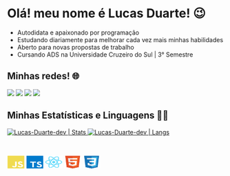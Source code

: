 # Olá! meu nome é Lucas Duarte! 😉

<ul>
    <li>Autodidata e apaixonado por programação</li>
    <li>Estudando diariamente para melhorar cada vez mais minhas habilidades</li>
    <li>Aberto para novas propostas de trabalho</li>
    <li>Cursando ADS na Universidade Cruzeiro do Sul | 3° Semestre</li>
</ul>

## Minhas redes! 🌐

<a href="https://www.twitch.tv/srsapi" target="_blank"><img src="https://img.shields.io/badge/Twitch-9146FF?style=for-the-badge&logo=twitch&logoColor=white" target="_blank"></a>
<a href="https://wa.link/w2deqn" target="_blank"><img src="https://img.shields.io/badge/WhatsApp-25D366?style=for-the-badge&logo=whatsapp&logoColor=white" target="_blank"></a>
<a href="https://www.instagram.com/lucas_duar32/" target="_blank"><img src="https://img.shields.io/badge/-Instagram-%23E4405F?style=for-the-badge&logo=instagram&logoColor=white" target="_blank"></a>
<a href="https://www.linkedin.com/in/lucas-duarte-ab65051b7/" target="_blank"><img src="https://img.shields.io/badge/-LinkedIn-%230077B5?style=for-the-badge&logo=linkedin&logoColor=white" target="_blank"></a>

## Minhas Estatísticas e Linguagens 👨‍💻

<p>
  <a href="https://github.com/Lucas-Duarte-dev">
    <img width="400px" src="https://github-readme-stats.vercel.app/api?username=Lucas-Duarte-dev&show_icons=true&theme=dracula" alt="Lucas-Duarte-dev | Stats" />
    <img width="400x" src="https://github-readme-stats.vercel.app/api/top-langs/?username=Lucas-Duarte-dev&langs_count=6&theme=dracula&layout=compact" alt="Lucas-Duarte-dev | Langs" />
 </a>
</p>

##

<div style="display: inline_block"><br>
  <img align="center" alt="Lucas-Js" height="30" width="40" src="https://raw.githubusercontent.com/devicons/devicon/master/icons/javascript/javascript-plain.svg">
  <img align="center" alt="Lucas-Ts" height="30" width="40" src="https://raw.githubusercontent.com/devicons/devicon/master/icons/typescript/typescript-plain.svg">
  <img align="center" alt="Lucas-React" height="30" width="40" src="https://raw.githubusercontent.com/devicons/devicon/master/icons/react/react-original.svg">
  <img align="center" alt="Lucas-HTML" height="30" width="40" src="https://raw.githubusercontent.com/devicons/devicon/master/icons/html5/html5-original.svg">
  <img align="center" alt="Lucas-CSS" height="30" width="40" src="https://raw.githubusercontent.com/devicons/devicon/master/icons/css3/css3-original.svg">
</div>

